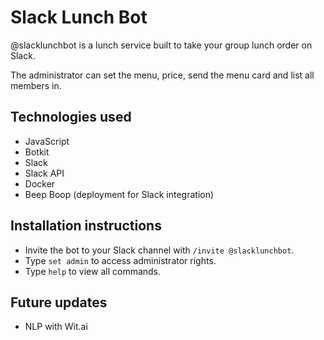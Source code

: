 # Slack Lunch Bot

@slacklunchbot is a lunch service built to take your group lunch order on Slack. 

The administrator can set the menu, price, send the menu card and list all members in.

## Technologies used
- JavaScript
- Botkit
- Slack
- Slack API
- Docker 
- Beep Boop (deployment for Slack integration)

## Installation instructions

- Invite the bot to your Slack channel with `/invite @slacklunchbot`.
- Type `set admin` to access administrator rights.
- Type `help` to view all commands.

## Future updates
- NLP with Wit.ai
